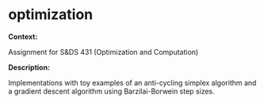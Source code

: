 # optimization

**Context:**

Assignment for S&DS 431 (Optimization and Computation)

**Description:**

Implementations with toy examples of an anti-cycling simplex algorithm and a gradient descent algorithm using Barzilai-Borwein step sizes.
